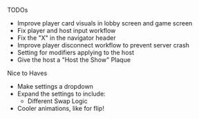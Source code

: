 TODOs

- Improve player card visuals in lobby screen and game screen
- Fix player and host input workflow
- Fix the "X" in the navigator header
- Improve player disconnect workflow to prevent server crash
- Setting for modifiers applying to the host
- Give the host a "Host the Show" Plaque

Nice to Haves

- Make settings a dropdown
- Expand the settings to include:
    - Different Swap Logic
- Cooler animations, like for flip!